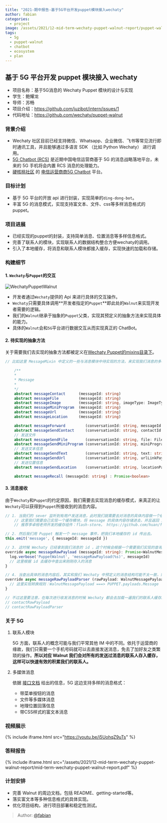 ```yaml
---
title: "2021-期中报告-基于5G平台开发puppet模块接入wechaty"
author: fabian
categories:
  - project
image: /assets/2021/12-mid-term-wechaty-puppet-walnut-report/puppet-walnut.webp
tags:
  - 5g
  - puppet-walnut
  - chatbot
  - ecosystem
  - plan
---
```


## 基于 5G 平台开发 puppet 模块接入 wechaty

- 项目名称：基于5G消息的 Wechaty Puppet 模块的设计与实现
- 学生：鲍耀龙
- 导师：苏畅
- 项目介绍：<https://github.com/juzibot/intern/issues/1>
- 代码地址：<https://github.com/wechaty/puppet-walnut>

### 背景介绍

- Wechaty 社区目前已经支持微信、Whatsapp、企业微信、飞书等常见流行即时通讯工具，并且能够通过多语言 SDK （比如 Python Wechaty） 进行调用。
- [5G Chatbot (RCS)](https://wechaty.js.org/2021/03/27/rcs-messaging-chatbot/) 是近期中国电信运营商基于 5G 的消息战略落地平台，未来的 5G 手机将会内置 RCS 消息的处理能力。
- [硬核桃社区](https://www.5g-msg.com/#/) 的 [电信运营商商5G Chatbot](https://wechaty.js.org/2021/03/27/rcs-messaging-chatbot/) 平台。

### 目标计划

- 基于 5G 平台的开放 api 进行封装，实现简单的`ding-dong-bot`。
- 丰富 5G 的消息模式，实现支持富文本、文件、css等多样消息格式的 puppet。

### 项目进展

- 已经实现的puppet的封装，支持简单消息、位置消息等多样信息格式。
- 完善了联系人的模块，实现联系人的数据结构整合方便wechaty的调用。
- 引入了本地缓存，将消息和联系人模块都接入缓存，实现快速的加载和存储。

### 构建细节

#### 1. `Wechaty`与`Puppet`的交互

![WechatyPuppetWalnut](/assets/2021/12-mid-term-wechaty-puppet-walnut-report/wechatypuppetwalnut.webp)

- 开发者通过`Wechaty`提供的 Api 来进行具体的交互操作。
- `Wechaty`只需要具体调用**开发者指定的`Puppet`**即此处的`Walnut`来实现开发者需要的逻辑。
- 我们的`Walnut`继承于抽象的`Puppet`父类，实现其预定义的抽象方法来实现具体的能力。
- 具体的`Walnut`会和`5G`平台进行数据交互从而实现真正的 ChatBot。

#### 2. 待实现的抽象方法

关于需要我们去实现的抽象方法都被定义在[Wechaty Puppet的mixins目录下](https://github.com/wechaty/puppet/tree/main/src/mixins)。

~~~typescript
// 比如这里 MessageMixin 中定义的一些与消息模块中待实现的方法，来实现我们消息的多种格式发送。

    /**
    *
    * Message
    *
    */
    abstract messageContact      (messageId: string)                       : Promise<string>
    abstract messageFile         (messageId: string)                       : Promise<FileBoxInterface>
    abstract messageImage        (messageId: string, imageType: ImageType) : Promise<FileBoxInterface>
    abstract messageMiniProgram  (messageId: string)                       : Promise<MiniProgramPayload>
    abstract messageUrl          (messageId: string)                       : Promise<UrlLinkPayload>
    abstract messageLocation     (messageId: string)                       : Promise<LocationPayload>

    abstract messageForward         (conversationId: string, messageId: string,)                     : Promise<void | string>
    abstract messageSendContact     (conversationId: string, contactId: string)                      : Promise<void | string>
    // 发送文件
    abstract messageSendFile        (conversationId: string, file: FileBoxInterface)                 : Promise<void | string>
    abstract messageSendMiniProgram (conversationId: string, miniProgramPayload: MiniProgramPayload) : Promise<void | string>
    // 发送文本信息
    abstract messageSendText        (conversationId: string, text: string, mentionIdList?: string[]) : Promise<void | string>
    abstract messageSendUrl         (conversationId: string, urlLinkPayload: UrlLinkPayload)         : Promise<void | string>
    // 发送位置信息
    abstract messageSendLocation    (conversationId: string, locationPayload: LocationPayload)       : Promise<void | string>

    abstract messageRecall (messageId: string) : Promise<boolean>
~~~

#### 3. 消息接收

 由于`Wechaty`和`Puppet`的约定原因，我们需要去实现消息的缓存模式，来真正的让`Wechaty`可以获得到`Puppet`所接收到的消息内容。

~~~typescript
// 1. 当我们的 sever 监听到有用户发送消息，此时我们就需要去对消息的具体内容做一个缓存。
    // 这里我们需要自己实现一个缓存模块，将 message 的具体内容存储进去，并且返回 id。
    // 推荐李卓桓老师开发的缓存组件：flash-store。 https://github.com/huan/flash-store

// 2. 然后我们用 Puppet 触发一个 message 事件，把我们本地缓存的 id 传出去。
this.emit('message', { messageId: messageId })

// 3. 这时候 Wechaty 已经拿到我们消息的 id ，这个时候会根据一个需要我们实现的查询方法来获取本地缓存。
override async messageRawPayload (messageId: string): Promise<WalnutMessagePayload | undefined> {
  log.verbose('PuppetWalnut', 'messageRawPayload(%s)', messageId)
  // 这里根据 id 去缓存中查出来刚刚存入的消息
}

// 4. 当查出具体的消息内容后，其实和我们 Wechaty 中预定义的消息结构可能不太一致，需要我们进行一个转换。
override async messageRawPayloadParser (rawPayload: WalnutMessagePayload): Promise<PUPPET.payloads.Message> {
  // 这里实现转换规则：WalnutMessagePayload ===> PUPPET.payloads.Message
}

// 不过这里要注意，在每次进行收发消息的时候 Wechaty 都会去加载一遍我们的联系人缓存。所以对应的联系人缓存的模块也需要实现：
// contactRawPayload
// contactRawPayloadParser
~~~

### 关于 5G

1. 联系人模块

   5G 方面，联系人的概念可能与我们平常其他 IM 中的不同。依托于运营商的缘故，我们只需要一个手机号码就可以去直接发送消息，免去了加好友之类繁琐的操作。**所以对应 Walnut 我们会对所有的发送过消息的联系人存入缓存，这样可以快速有效的积累我们的联系人。**

2. 多媒体消息

   依据 [接口文档](https://github.com/wechaty/puppet-walnut/blob/main/docs/api-documentation-for-5G-platform.md#18) 给出的信息，5G 这边支持多样的消息格式：

   - 带菜单按钮的消息
   - 文件等多媒体消息
   - 地理位置回落信息
   - 带CSS样式的富文本消息

### 视频展示

{% include iframe.html src="https://youtu.be/i5UohqZ9uTs" %}

### 答辩报告

{% include iframe.html src="/assets/2021/12-mid-term-wechaty-puppet-walnut-report/mid-term-wechaty-puppet-walnut-report.pdf" %}

### 计划安排

- 完善 Walnut 的周边文档，包括 README、getting-started等。
- 落实富文本等多种信息格式的具体实现。
- 优化项目结构，进行项目部署和稳定性测试。

> Author: [@fabian](https://github.com/fabian4)
